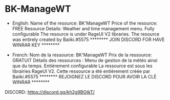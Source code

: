 # BK-ManageWT
- English:
Name of the resource: BK'ManageWT
Price of the resource: FREE
Resource Details: Weather and time management menu.
Fully configurable
The resource is under RageUI V2 libraries.
The resource was entirely created by Baiiki.#5575
******** JOIN DISCORD FOR HAVE WINRAR KEY ********

- French:
Nom de la ressource: BK'ManageWT
Prix de la ressource: GRATUIT
Détails des ressources : Menu de gestion de la météo ainsi que du temps.
Entièrement configurable
La ressource est sous les librairies RageUI V2.
Cette ressource a été entièrement créée par Baiiki.#5575
******** REJOIGNEZ LE DISCORD POUR AVOIR LA CLÉ WINRAR ********


DISCORD: https://discord.gg/kh2g9BGtkT/
